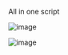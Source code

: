 All in one script


![image](https://github.com/opiran-club/pf-tun/assets/130220895/9ff216de-f494-4e3a-8ec8-5c2c4597d81c)

![image](https://github.com/opiran-club/pf-tun/assets/130220895/0ccc7d4d-4072-4402-8c7f-fc4da183d58f)
